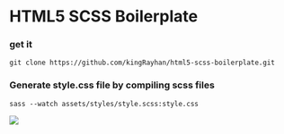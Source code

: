 # HTML5 SCSS Boilerplate

### get it
```
git clone https://github.com/kingRayhan/html5-scss-boilerplate.git
```

### Generate style.css file by compiling scss files
```
sass --watch assets/styles/style.scss:style.css
```


<img src="http://image.prntscr.com/image/2d4f4ba437fc4ca1a734c401339935b0.png">
